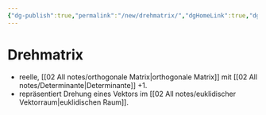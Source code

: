 ```yaml
---
{"dg-publish":true,"permalink":"/new/drehmatrix/","dgHomeLink":true,"dgPassFrontmatter":false}
---
```


# Drehmatrix
- reelle, [[02 All notes/orthogonale Matrix|orthogonale Matrix]] mit [[02 All notes/Determinante|Determinante]] +1. 
- repräsentiert Drehung eines Vektors im [[02 All notes/euklidischer Vektorraum|euklidischen Raum]].


